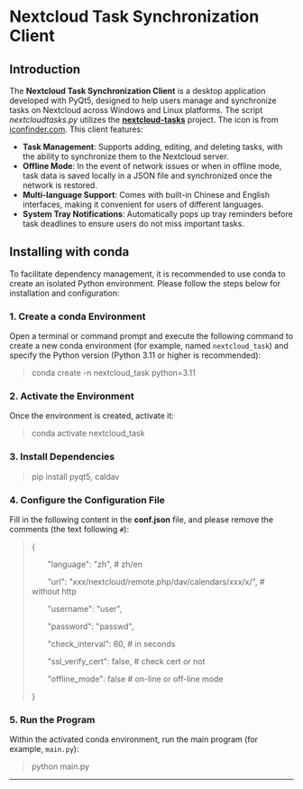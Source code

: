 # Nextcloud Task Synchronization Client

## Introduction

The **Nextcloud Task Synchronization Client** is a desktop application developed with PyQt5, designed to help users manage and synchronize tasks on Nextcloud across Windows and Linux platforms. The script *nextcloudtasks.py* utilizes the **[nextcloud-tasks](https://github.com/Sinkmanu/nextcloud-tasks)** project. The icon is from [iconfinder.com](https://www.iconfinder.com/search?q=todo&price=free). This client features:

* **Task Management**: Supports adding, editing, and deleting tasks, with the ability to synchronize them to the Nextcloud server.
* **Offline Mode**: In the event of network issues or when in offline mode, task data is saved locally in a JSON file and synchronized once the network is restored.
* **Multi-language Support**: Comes with built-in Chinese and English interfaces, making it convenient for users of different languages.
* **System Tray Notifications**: Automatically pops up tray reminders before task deadlines to ensure users do not miss important tasks.

## Installing with conda

To facilitate dependency management, it is recommended to use conda to create an isolated Python environment. Please follow the steps below for installation and configuration:

### 1. Create a conda Environment

Open a terminal or command prompt and execute the following command to create a new conda environment (for example, named `nextcloud_task`) and specify the Python version (Python 3.11 or higher is recommended):

> conda create -n nextcloud_task python=3.11

### 2. Activate the Environment

Once the environment is created, activate it:

> conda activate nextcloud_task

### 3. Install Dependencies

> pip install pyqt5, caldav

### 4. Configure the Configuration File

Fill in the following content in the **conf.json** file, and please remove the comments (the text following `#`):

> {
>
>   "language": "zh", # zh/en
>
>   "url": "xxx/nextcloud/remote.php/dav/calendars/xxx/x/", # without http
>
>   "username": "user",
>
>   "password": "passwd",
>
>   "check_interval": 60, # in seconds
>
>   "ssl_verify_cert": false, # check cert or not
>
>   "offline_mode": false # on-line or off-line mode
>
> }

### 5. Run the Program

Within the activated conda environment, run the main program (for example, `main.py`):

> python main.py

---
